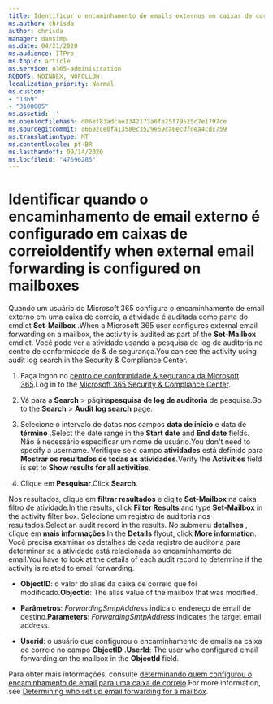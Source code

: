 ```yaml
---
title: Identificar o encaminhamento de emails externos em caixas de correio em logs de auditoria
ms.author: chrisda
author: chrisda
manager: dansimp
ms.date: 04/21/2020
ms.audience: ITPro
ms.topic: article
ms.service: o365-administration
ROBOTS: NOINDEX, NOFOLLOW
localization_priority: Normal
ms.custom:
- "1369"
- "3100005"
ms.assetid: ''
ms.openlocfilehash: d06ef83adcae1342173a6fe75f79525c7e1797ce
ms.sourcegitcommit: c6692ce0fa1358ec3529e59ca0ecdfdea4cdc759
ms.translationtype: MT
ms.contentlocale: pt-BR
ms.lasthandoff: 09/14/2020
ms.locfileid: "47696285"
---
```

# <a name="identify-when-external-email-forwarding-is-configured-on-mailboxes"></a><span data-ttu-id="08811-102">Identificar quando o encaminhamento de email externo é configurado em caixas de correio</span><span class="sxs-lookup"><span data-stu-id="08811-102">Identify when external email forwarding is configured on mailboxes</span></span>

<span data-ttu-id="08811-103">Quando um usuário do Microsoft 365 configura o encaminhamento de email externo em uma caixa de correio, a atividade é auditada como parte do cmdlet **Set-Mailbox** .</span><span class="sxs-lookup"><span data-stu-id="08811-103">When a Microsoft 365 user configures external email forwarding on a mailbox, the activity is audited as part of the **Set-Mailbox** cmdlet.</span></span> <span data-ttu-id="08811-104">Você pode ver a atividade usando a pesquisa de log de auditoria no centro de conformidade de & de segurança.</span><span class="sxs-lookup"><span data-stu-id="08811-104">You can see the activity using audit log search in the Security & Compliance Center.</span></span>

1. <span data-ttu-id="08811-105">Faça logon no [centro de conformidade & segurança da Microsoft 365](https://protection.office.com/).</span><span class="sxs-lookup"><span data-stu-id="08811-105">Log in to the [Microsoft 365 Security & Compliance Center](https://protection.office.com/).</span></span>

2. <span data-ttu-id="08811-106">Vá para a **Search**  >  página**pesquisa de log de auditoria** de pesquisa.</span><span class="sxs-lookup"><span data-stu-id="08811-106">Go to the **Search** > **Audit log search** page.</span></span>

3. <span data-ttu-id="08811-107">Selecione o intervalo de datas nos campos **data de início** e data de **término** .</span><span class="sxs-lookup"><span data-stu-id="08811-107">Select the date range in the **Start date** and **End date** fields.</span></span> <span data-ttu-id="08811-108">Não é necessário especificar um nome de usuário.</span><span class="sxs-lookup"><span data-stu-id="08811-108">You don't need to specify a username.</span></span> <span data-ttu-id="08811-109">Verifique se o campo **atividades** está definido para **Mostrar os resultados de todas as atividades**.</span><span class="sxs-lookup"><span data-stu-id="08811-109">Verify the **Activities** field is set to **Show results for all activities**.</span></span>

4. <span data-ttu-id="08811-110">Clique em **Pesquisar**.</span><span class="sxs-lookup"><span data-stu-id="08811-110">Click **Search**.</span></span>

<span data-ttu-id="08811-111">Nos resultados, clique em **filtrar resultados** e digite **Set-Mailbox** na caixa filtro de atividade.</span><span class="sxs-lookup"><span data-stu-id="08811-111">In the results, click **Filter Results** and type **Set-Mailbox** in the activity filter box.</span></span> <span data-ttu-id="08811-112">Selecione um registro de auditoria nos resultados.</span><span class="sxs-lookup"><span data-stu-id="08811-112">Select an audit record in the results.</span></span> <span data-ttu-id="08811-113">No submenu **detalhes** , clique em **mais informações**.</span><span class="sxs-lookup"><span data-stu-id="08811-113">In the **Details** flyout, click **More information**.</span></span> <span data-ttu-id="08811-114">Você precisa examinar os detalhes de cada registro de auditoria para determinar se a atividade está relacionada ao encaminhamento de email.</span><span class="sxs-lookup"><span data-stu-id="08811-114">You have to look at the details of each audit record to determine if the activity is related to email forwarding.</span></span>

- <span data-ttu-id="08811-115">**ObjectID**: o valor do alias da caixa de correio que foi modificado.</span><span class="sxs-lookup"><span data-stu-id="08811-115">**ObjectId**: The alias value of the mailbox that was modified.</span></span>

- <span data-ttu-id="08811-116">**Parâmetros**: _ForwardingSmtpAddress_ indica o endereço de email de destino.</span><span class="sxs-lookup"><span data-stu-id="08811-116">**Parameters**: _ForwardingSmtpAddress_ indicates the target email address.</span></span>

- <span data-ttu-id="08811-117">**Userid**: o usuário que configurou o encaminhamento de emails na caixa de correio no campo **ObjectID** .</span><span class="sxs-lookup"><span data-stu-id="08811-117">**UserId**: The user who configured email forwarding on the mailbox in the **ObjectId** field.</span></span>

<span data-ttu-id="08811-118">Para obter mais informações, consulte [determinando quem configurou o encaminhamento de email para uma caixa de correio](https://docs.microsoft.com/microsoft-365/compliance/auditing-troubleshooting-scenarios#determine-who-set-up-email-forwarding-for-a-mailbox).</span><span class="sxs-lookup"><span data-stu-id="08811-118">For more information, see [Determining who set up email forwarding for a mailbox](https://docs.microsoft.com/microsoft-365/compliance/auditing-troubleshooting-scenarios#determine-who-set-up-email-forwarding-for-a-mailbox).</span></span>
